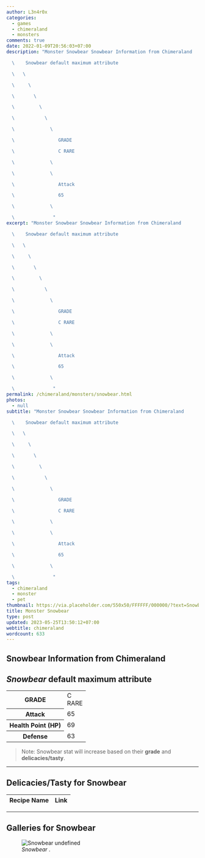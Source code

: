 ```yaml
---
author: L3n4r0x
categories:
  - games
  - chimeraland
  - monsters
comments: true
date: 2022-01-09T20:56:03+07:00
description: "Monster Snowbear Snowbear Information from Chimeraland

  \    Snowbear default maximum attribute

  \   \ 

  \     \ 

  \       \ 

  \         \ 

  \           \ 

  \             \ 

  \                GRADE

  \                C RARE

  \             \ 

  \             \ 

  \                Attack

  \                65

  \             \ 

  \              "
excerpt: "Monster Snowbear Snowbear Information from Chimeraland

  \    Snowbear default maximum attribute

  \   \ 

  \     \ 

  \       \ 

  \         \ 

  \           \ 

  \             \ 

  \                GRADE

  \                C RARE

  \             \ 

  \             \ 

  \                Attack

  \                65

  \             \ 

  \              "
permalink: /chimeraland/monsters/snowbear.html
photos:
  - null
subtitle: "Monster Snowbear Snowbear Information from Chimeraland

  \    Snowbear default maximum attribute

  \   \ 

  \     \ 

  \       \ 

  \         \ 

  \           \ 

  \             \ 

  \                GRADE

  \                C RARE

  \             \ 

  \             \ 

  \                Attack

  \                65

  \             \ 

  \              "
tags:
  - chimeraland
  - monster
  - pet
thumbnail: https://via.placeholder.com/550x50/FFFFFF/000000/?text=Snowbear
title: Monster Snowbear
type: post
updated: 2023-05-25T13:50:12+07:00
webtitle: chimeraland
wordcount: 633
---
```


<link
  rel="stylesheet"
  href="https://rawcdn.githack.com/dimaslanjaka/Web-Manajemen/870a349/css/bootstrap-5-3-0-alpha3-wrapper.css"
/>
<section id="bootstrap-wrapper">
  <div data-bs-theme="dark">
    <h2>Snowbear Information from Chimeraland</h2>
    <h2 id="attribute"><i>Snowbear</i> default maximum attribute</h2>
    <div class="row">
      <div class="col mb-2">
        <div class="card">
          <div class="card-body">
            <table>
              <tr>
                <th>GRADE</th>
                <td>C <br /><span class="text-primary">RARE</span></td>
              </tr>
              <tr>
                <th>Attack</th>
                <td>65</td>
              </tr>
              <tr>
                <th>Health Point (HP)</th>
                <td>69</td>
              </tr>
              <tr>
                <th>Defense</th>
                <td>63</td>
              </tr>
            </table>
          </div>
        </div>
      </div>
    </div>
    <blockquote class="bd-callout bd-callout-warning">
      Note: Snowbear stat will increase based on their <b>grade</b> and
      <b>delicacies/tasty</b>.
    </blockquote>
    <hr />
    <h2 id="delicacies">Delicacies/Tasty for Snowbear</h2>
    <div class="card">
      <div class="card-body">
        <div class="table-responsive">
          <table class="table table-striped">
            <thead>
              <tr>
                <th>Recipe Name</th>
                <th>Link</th>
              </tr>
            </thead>
            <tbody></tbody>
          </table>
        </div>
      </div>
    </div>
    <hr />
    <div id="gallery">
      <h2>Galleries for Snowbear</h2>
      <div class="row">
        <div class="col-lg-6 col-12">
          <figure>
            <img
              src="https://www.webmanajemen.com/undefined"
              alt="Snowbear undefined"
            />
            <figcaption style="word-wrap: break-word">
              <i>Snowbear</i> .
            </figcaption>
          </figure>
        </div>
      </div>
    </div>
  </div>
</section>